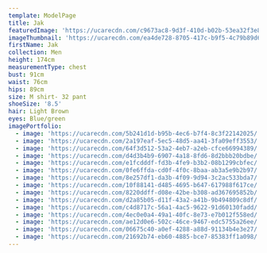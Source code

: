 ```yaml
---
template: ModelPage
title: Jak
featuredImage: 'https://ucarecdn.com/c9673ac8-9d3f-410d-b02b-53ea32f3e826/'
imageThumbnail: 'https://ucarecdn.com/ea4de728-8705-417c-b9f5-4c79b89d628f/'
firstName: Jak
collection: Men
height: 174cm
measurementType: chest
bust: 91cm
waist: 76cm
hips: 89cm
size: M shirt- 32 pant
shoeSize: '8.5'
hair: Light Brown
eyes: Blue/green
imagePortfolio:
  - image: 'https://ucarecdn.com/5b241d1d-b95b-4ec6-b7f4-8c3f22142025/'
  - image: 'https://ucarecdn.com/2a197eaf-5ec5-48d5-aa41-3fa09eff3553/'
  - image: 'https://ucarecdn.com/64f3d512-53a2-4eb7-a2eb-cfce66994389/'
  - image: 'https://ucarecdn.com/d4d3b4b9-6907-4a18-8fd6-8d2bbb20bdbe/'
  - image: 'https://ucarecdn.com/e1fcdddf-fd3b-4fe9-b3b2-08b1299cbfec/'
  - image: 'https://ucarecdn.com/0fe6ffda-cd0f-4f0c-8baa-ab3a5e9b2b97/'
  - image: 'https://ucarecdn.com/8e257df1-da3b-4f09-9d94-3c2ac533bda7/'
  - image: 'https://ucarecdn.com/10f88141-d485-4695-b647-617988f617ce/'
  - image: 'https://ucarecdn.com/8220ddff-d08e-42be-b308-ad367695852b/'
  - image: 'https://ucarecdn.com/d2a85b05-d11f-43a2-a41b-9b494809c8df/'
  - image: 'https://ucarecdn.com/c4d8717c-56a1-4ac5-9622-91d60130fadd/'
  - image: 'https://ucarecdn.com/4ec0e0a4-49a1-40fc-8e73-e7b012f558ed/'
  - image: 'https://ucarecdn.com/ae12d0e6-502c-46ce-9467-edc5755a26ee/'
  - image: 'https://ucarecdn.com/06675c40-a0ef-4288-a88d-91134b4e3e27/'
  - image: 'https://ucarecdn.com/21692b74-eb60-4885-bce7-85383ff1a098/'
---
```


